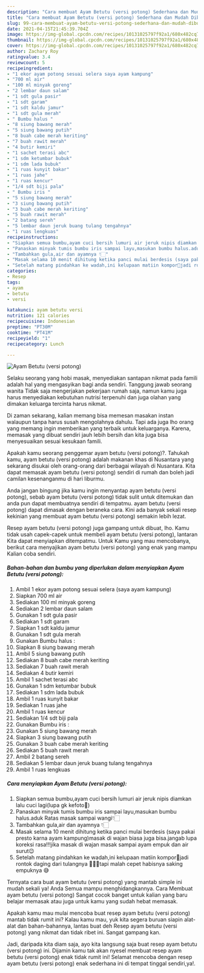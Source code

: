 ```yaml
---
description: "Cara membuat Ayam Betutu (versi potong) Sederhana dan Mudah Dibuat"
title: "Cara membuat Ayam Betutu (versi potong) Sederhana dan Mudah Dibuat"
slug: 99-cara-membuat-ayam-betutu-versi-potong-sederhana-dan-mudah-dibuat
date: 2021-04-15T21:45:39.704Z
image: https://img-global.cpcdn.com/recipes/10131025797f92a1/680x482cq70/ayam-betutu-versi-potong-foto-resep-utama.jpg
thumbnail: https://img-global.cpcdn.com/recipes/10131025797f92a1/680x482cq70/ayam-betutu-versi-potong-foto-resep-utama.jpg
cover: https://img-global.cpcdn.com/recipes/10131025797f92a1/680x482cq70/ayam-betutu-versi-potong-foto-resep-utama.jpg
author: Zachary Roy
ratingvalue: 3.4
reviewcount: 5
recipeingredient:
- "1 ekor ayam potong sesuai selera saya ayam kampung"
- "700 ml air"
- "100 ml minyak goreng"
- "2 lembar daun salam"
- "1 sdt gula pasir"
- "1 sdt garam"
- "1 sdt kaldu jamur"
- "1 sdt gula merah"
- " Bumbu halus "
- "8 siung bawang merah"
- "5 siung bawang putih"
- "8 buah cabe merah keriting"
- "7 buah rawit merah"
- "4 butir kemiri"
- "1 sachet terasi abc"
- "1 sdm ketumbar bubuk"
- "1 sdm lada bubuk"
- "1 ruas kunyit bakar"
- "1 ruas jahe"
- "1 ruas kencur"
- "1/4 sdt biji pala"
- " Bumbu iris "
- "5 siung bawang merah"
- "3 siung bawang putih"
- "3 buah cabe merah keriting"
- "5 buah rawit merah"
- "2 batang sereh"
- "5 lembar daun jeruk buang tulang tengahnya"
- "1 ruas lengkuas"
recipeinstructions:
- "Siapkan semua bumbu,ayam cuci bersih lumuri air jeruk nipis diamkan lalu cuci lagi(lupa gk kefoto🙈)"
- "Panaskan minyak tumis bumbu iris sampai layu,masukan bumbu halus.aduk Ratas masak sampai wangi👇🏻"
- "Tambahkan gula,air dan ayamnya 👇🏻"
- "Masak selama 10 menit dihitung ketika panci mulai berdesis (saya pakai presto karna ayam kampung)masak di wajan biasa juga bisa.jangab lupa koreksi rasa!!!jika masak di wajan masak sampai ayam empuk dan air surut😉"
- "Setelah matang pindahkan ke wadah,ini kelupaan matiin kompor🙈jadi rontok daging dari tulangnya 🤣🤣🤣tapi malah cepet habisnya saking empuknya 😅"
categories:
- Resep
tags:
- ayam
- betutu
- versi

katakunci: ayam betutu versi 
nutrition: 121 calories
recipecuisine: Indonesian
preptime: "PT30M"
cooktime: "PT41M"
recipeyield: "1"
recipecategory: Lunch

---
```



![Ayam Betutu (versi potong)](https://img-global.cpcdn.com/recipes/10131025797f92a1/680x482cq70/ayam-betutu-versi-potong-foto-resep-utama.jpg)

Selaku seorang yang hobi masak, menyediakan santapan nikmat pada famili adalah hal yang mengasyikan bagi anda sendiri. Tanggung jawab seorang  wanita Tidak saja mengerjakan pekerjaan rumah saja, namun kamu juga harus menyediakan kebutuhan nutrisi terpenuhi dan juga olahan yang dimakan keluarga tercinta harus nikmat.

Di zaman  sekarang, kalian memang bisa memesan masakan instan walaupun tanpa harus susah mengolahnya dahulu. Tapi ada juga lho orang yang memang ingin memberikan yang terbaik untuk keluarganya. Karena, memasak yang dibuat sendiri jauh lebih bersih dan kita juga bisa menyesuaikan sesuai kesukaan famili. 



Apakah kamu seorang penggemar ayam betutu (versi potong)?. Tahukah kamu, ayam betutu (versi potong) adalah makanan khas di Nusantara yang sekarang disukai oleh orang-orang dari berbagai wilayah di Nusantara. Kita dapat memasak ayam betutu (versi potong) sendiri di rumah dan boleh jadi camilan kesenanganmu di hari liburmu.

Anda jangan bingung jika kamu ingin menyantap ayam betutu (versi potong), sebab ayam betutu (versi potong) tidak sulit untuk ditemukan dan anda pun dapat membuatnya sendiri di tempatmu. ayam betutu (versi potong) dapat dimasak dengan beraneka cara. Kini ada banyak sekali resep kekinian yang membuat ayam betutu (versi potong) semakin lebih lezat.

Resep ayam betutu (versi potong) juga gampang untuk dibuat, lho. Kamu tidak usah capek-capek untuk membeli ayam betutu (versi potong), lantaran Kita dapat menyiapkan ditempatmu. Untuk Kamu yang mau mencobanya, berikut cara menyajikan ayam betutu (versi potong) yang enak yang mampu Kalian coba sendiri.

<!--inarticleads1-->

##### Bahan-bahan dan bumbu yang diperlukan dalam menyiapkan Ayam Betutu (versi potong):

1. Ambil 1 ekor ayam potong sesuai selera (saya ayam kampung)
1. Siapkan 700 ml air
1. Sediakan 100 ml minyak goreng
1. Sediakan 2 lembar daun salam
1. Gunakan 1 sdt gula pasir
1. Sediakan 1 sdt garam
1. Siapkan 1 sdt kaldu jamur
1. Gunakan 1 sdt gula merah
1. Gunakan  Bumbu halus :
1. Siapkan 8 siung bawang merah
1. Ambil 5 siung bawang putih
1. Sediakan 8 buah cabe merah keriting
1. Sediakan 7 buah rawit merah
1. Sediakan 4 butir kemiri
1. Ambil 1 sachet terasi abc
1. Gunakan 1 sdm ketumbar bubuk
1. Sediakan 1 sdm lada bubuk
1. Ambil 1 ruas kunyit bakar
1. Sediakan 1 ruas jahe
1. Ambil 1 ruas kencur
1. Sediakan 1/4 sdt biji pala
1. Gunakan  Bumbu iris :
1. Gunakan 5 siung bawang merah
1. Siapkan 3 siung bawang putih
1. Gunakan 3 buah cabe merah keriting
1. Sediakan 5 buah rawit merah
1. Ambil 2 batang sereh
1. Sediakan 5 lembar daun jeruk buang tulang tengahnya
1. Ambil 1 ruas lengkuas




<!--inarticleads2-->

##### Cara menyiapkan Ayam Betutu (versi potong):

1. Siapkan semua bumbu,ayam cuci bersih lumuri air jeruk nipis diamkan lalu cuci lagi(lupa gk kefoto🙈)
1. Panaskan minyak tumis bumbu iris sampai layu,masukan bumbu halus.aduk Ratas masak sampai wangi👇🏻
1. Tambahkan gula,air dan ayamnya 👇🏻
1. Masak selama 10 menit dihitung ketika panci mulai berdesis (saya pakai presto karna ayam kampung)masak di wajan biasa juga bisa.jangab lupa koreksi rasa!!!jika masak di wajan masak sampai ayam empuk dan air surut😉
1. Setelah matang pindahkan ke wadah,ini kelupaan matiin kompor🙈jadi rontok daging dari tulangnya 🤣🤣🤣tapi malah cepet habisnya saking empuknya 😅




Ternyata cara buat ayam betutu (versi potong) yang mantab simple ini mudah sekali ya! Anda Semua mampu menghidangkannya. Cara Membuat ayam betutu (versi potong) Sangat cocok banget untuk kalian yang baru belajar memasak atau juga untuk kamu yang sudah hebat memasak.

Apakah kamu mau mulai mencoba buat resep ayam betutu (versi potong) mantab tidak rumit ini? Kalau kamu mau, yuk kita segera buruan siapin alat-alat dan bahan-bahannya, lantas buat deh Resep ayam betutu (versi potong) yang nikmat dan tidak ribet ini. Sangat gampang kan. 

Jadi, daripada kita diam saja, ayo kita langsung saja buat resep ayam betutu (versi potong) ini. Dijamin kamu tak akan nyesel membuat resep ayam betutu (versi potong) enak tidak rumit ini! Selamat mencoba dengan resep ayam betutu (versi potong) enak sederhana ini di tempat tinggal sendiri,ya!.

